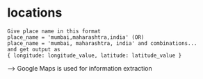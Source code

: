 # locations

    Give place name in this format
    place_name = 'mumbai,maharashtra,india' (OR)
    place_name = 'mumbai, maharashtra, india' and combinations...
    and get output as
    { longitude: longitude_value, latitude: latitude_value }

--> Google Maps is used for information extraction
